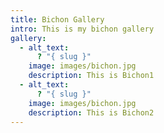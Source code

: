 ```yaml
---
title: Bichon Gallery
intro: This is my bichon gallery
gallery:
  - alt_text:
      ? "{ slug }"
    image: images/bichon.jpg
    description: This is Bichon1
  - alt_text:
      ? "{ slug }"
    image: images/bichon.jpg
    description: This is Bichon2
---
```

